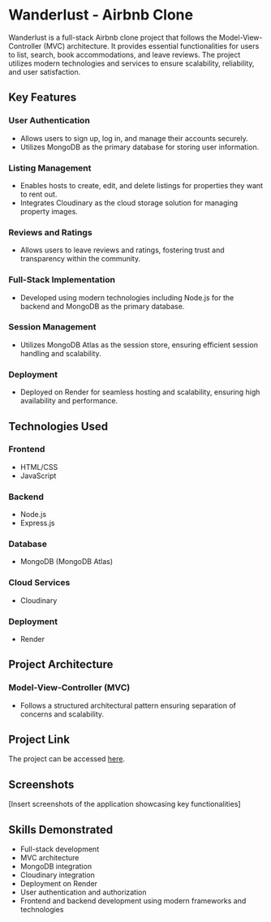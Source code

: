 # Wanderlust - Airbnb Clone

Wanderlust is a full-stack Airbnb clone project that follows the Model-View-Controller (MVC) architecture. It provides essential functionalities for users to list, search, book accommodations, and leave reviews. The project utilizes modern technologies and services to ensure scalability, reliability, and user satisfaction.

## Key Features

### User Authentication
- Allows users to sign up, log in, and manage their accounts securely.
- Utilizes MongoDB as the primary database for storing user information.

### Listing Management
- Enables hosts to create, edit, and delete listings for properties they want to rent out.
- Integrates Cloudinary as the cloud storage solution for managing property images.

### Reviews and Ratings
- Allows users to leave reviews and ratings, fostering trust and transparency within the community.

### Full-Stack Implementation
- Developed using modern technologies including Node.js for the backend and MongoDB as the primary database.

### Session Management
- Utilizes MongoDB Atlas as the session store, ensuring efficient session handling and scalability.

### Deployment
- Deployed on Render for seamless hosting and scalability, ensuring high availability and performance.

## Technologies Used

### Frontend
- HTML/CSS
- JavaScript

### Backend
- Node.js
- Express.js

### Database
- MongoDB (MongoDB Atlas)

### Cloud Services
- Cloudinary

### Deployment
- Render

## Project Architecture

### Model-View-Controller (MVC)
- Follows a structured architectural pattern ensuring separation of concerns and scalability.

## Project Link

The project can be accessed [here](https://wandelust.onrender.com/listings).

## Screenshots

[Insert screenshots of the application showcasing key functionalities]

## Skills Demonstrated

- Full-stack development
- MVC architecture
- MongoDB integration
- Cloudinary integration
- Deployment on Render
- User authentication and authorization
- Frontend and backend development using modern frameworks and technologies

